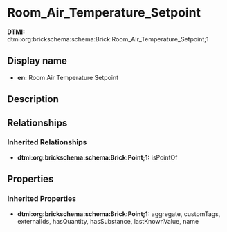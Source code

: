 # Room_Air_Temperature_Setpoint
**DTMI:** dtmi:org:brickschema:schema:Brick:Room_Air_Temperature_Setpoint;1
## Display name
- **en:** Room Air Temperature Setpoint
## Description
## Relationships
### Inherited Relationships
* **dtmi:org:brickschema:schema:Brick:Point;1:** isPointOf
## Properties
### Inherited Properties
* **dtmi:org:brickschema:schema:Brick:Point;1:** aggregate, customTags, externalIds, hasQuantity, hasSubstance, lastKnownValue, name
